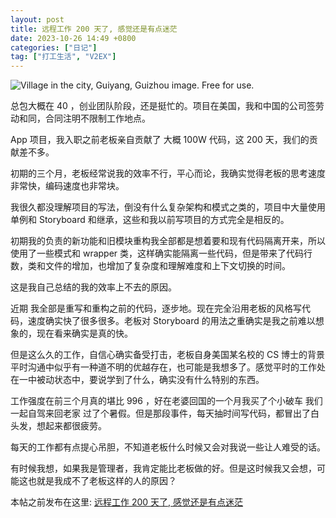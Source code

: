 ```yaml
---
layout: post
title: 远程工作 200 天了, 感觉还是有点迷茫
date: 2023-10-26 14:49 +0800
categories: ["日记"]
tag: ["打工生活", "V2EX"]
---
```


![Village in the city, Guiyang, Guizhou image. Free for use.](https://cdn.pixabay.com/photo/2019/12/24/11/35/villages-4716581_1280.jpg)

总包大概在 40 ，创业团队阶段，还是挺忙的。项目在美国，我和中国的公司签劳动和同，合同注明不限制工作地点。

App 项目，我入职之前老板亲自贡献了 大概 100W 代码，这 200 天，我们的贡献差不多。

初期的三个月，老板经常说我的效率不行，平心而论，我确实觉得老板的思考速度非常快，编码速度也非常块。

我很久都没理解项目的写法，倒没有什么复杂架构和模式之类的，项目中大量使用单例和 Storyboard 和继承，这些和我以前写项目的方式完全是相反的。

初期我的负责的新功能和旧模块重构我全部都是想着要和现有代码隔离开来，所以使用了一些模式和 wrapper 类，这样确实能隔离一些代码，但是带来了代码行数，类和文件的增加，也增加了复杂度和理解难度和上下文切换的时间。

这是我自己总结的我的效率上不去的原因。

近期 我全部是重写和重构之前的代码，逐步地。现在完全沿用老板的风格写代码，速度确实快了很多很多。老板对 Storyboard 的用法之重确实是我之前难以想象的，现在看来确实是真的快。

但是这么久的工作，自信心确实备受打击，老板自身美国某名校的 CS 博士的背景平时沟通中似乎有一种道不明的优越存在，也可能是我想多了。感觉平时的工作处在一中被动状态中，要说学到了什么，确实没有什么特别的东西。

工作强度在前三个月真的堪比 996 ，好在老婆回国的一个月我买了个小破车 我们一起自驾来回老家 过了个暑假。但是那段事件，每天抽时间写代码，都冒出了白头发，想起来都很疲劳。

每天的工作都有点提心吊胆，不知道老板什么时候又会对我说一些让人难受的话。

有时候我想，如果我是管理者，我肯定能比老板做的好。但是这时候我又会想，可能这也就是我成不了老板这样的人的原因？

本帖之前发布在这里: [远程工作 200 天了, 感觉还是有点迷茫](https://v2ex.com/t/980628#reply138)
